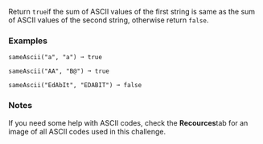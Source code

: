 Return `true`if the sum of ASCII values of the first string is same as the sum of ASCII values of the second string, otherwise return `false`.


### Examples ###
    sameAscii("a", "a") ➞ true

    sameAscii("AA", "B@") ➞ true

    sameAscii("EdAbIt", "EDABIT") ➞ false


### Notes ###
If you need some help with ASCII codes, check the **Recources**tab for an image of all ASCII codes used in this challenge.